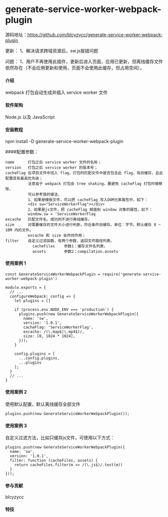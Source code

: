 # generate-service-worker-webpack-plugin

源码地址：https://github.com/blcyzycc/generate-service-worker-webpack-plugin

更新：
  1、解决请求跨域资源后，sw.js报错问题

问题：
  1、用户不再使用此插件，更新后进入页面，应用已更新，但离线缓存文件依然存在（不会应用更新和使用，页面不会使用此缓存，但占用空间）。

#### 介绍
webpack 打包自动生成并插入 service worker 文件


#### 软件架构
Node.js 以及 JavaScript


#### 安装教程
npm install -D generate-service-worker-webpack-plugin

####配置参数：<br>
```
name      打包之后 service worker 文件的名称；
version   打包之后 service worker 的版本号；
cacheFlag 在项目文件中加入 flag，打包时匹配文件中是否包含此 flag，有则缓存，且此配置具有最高优先级；
          注意由于 webpack 打包会 tree shaking，要避免 cacheFlag 打包时被移除，
          可以参考我的做法，
          1、如果是模板文件，可以把 cacheFlag 写入DOM元素属性中，如下：
          <div sw="ServiceWorkerFlag"></div>
          2、如果是js文件，把 cacheFlag 赋值到 window 对象的属性，如下：
          window.sw = 'ServiceWorkerFlag
excache   匹配文件名，成功则不进行离线缓存。
size      对需要缓存的文件大小进行判断，符合条件则缓存。单位：字节。默认缓存 0 ~ 10M 内的文件。
          excache 和 size 会共同作用；
filter    自定义过滤函数，有两个参数，返回文件路径列表。
            cacheFiles    参数1：缓存文件名列表，
            assets        参数2：compilation.assets
```

#### 使用案例 1

```
const GenerateServiceWorkerWebpackPlugin = require('generate-service-worker-webpack-plugin')

module.exports = {
  // ...
  configureWebpack: config => {
    let plugins = []

    if (process.env.NODE_ENV === 'production') {
      plugins.push(new GenerateServiceWorkerWebpackPlugin({
        name: 'sw',
        version: '1.0.1',
        cacheFlag: 'ServiceWorkerFlag',
        excache: /(\.map$|\.mp4$)/,
        size: [0, 1024 * 1024],
      }));
    }

    config.plugins = [
      ...config.plugins,
      ...plugins
    ];
  }
  // ...
}
```

#### 使用案例 2
使用默认配置，默认离线缓存全部文件
```
plugins.push(new GenerateServiceWorkerWebpackPlugin());
```

#### 使用案例 3
自定义过滤方法，比如只缓存js文件，可使用以下方式：
```
plugins.push(new GenerateServiceWorkerWebpackPlugin({
  name: 'sw',
  version: '1.0.1',
  filter: function (cacheFiles, assets) {
    return cacheFiles.filter(m => /(\.js$)/.test(m))
  }
}));
```


#### 参与贡献
blcyzycc


#### 特技

